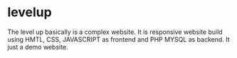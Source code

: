 # levelup
The level up basically is a complex website. It is responsive website build using HMTL, CSS, JAVASCRIPT as frontend and PHP MYSQL as backend. It just a demo website.
